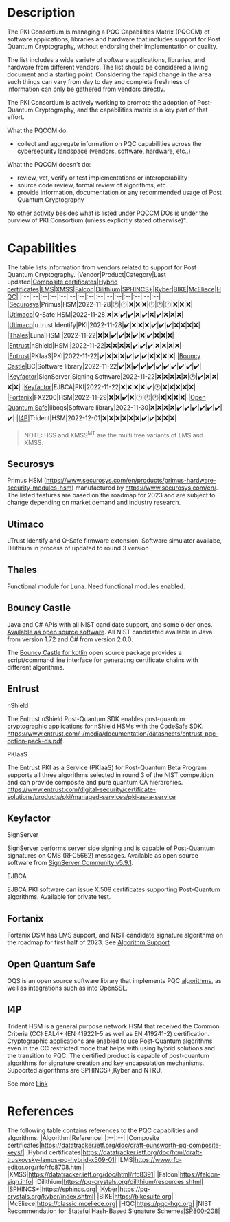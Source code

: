 # Description
 
The PKI Consortium is managing a PQC Capabilities Matrix (PQCCM) of software applications, libraries and hardware that includes support for 
Post Quantum Cryptography, without endorsing their implementation or quality.

The list includes a wide variety of software applications, libraries, and hardware from different vendors. 
The list should be considered a living document and a starting point. Considering the rapid change in the area such things can vary from day to day and complete freshness of information can only be gathered from vendors directly. 

The PKI Consortium is actively working to promote the adoption of Post-Quantum Cryptography, and the capabilities matrix is a key part of that effort.

What the PQCCM do:
* collect and aggregate information on PQC capabilities across the cybersecurity landspace (vendors, software, hardware, etc..)

What the PQCCM doesn't do:
* review, vet, verify or test implementations or interoperability
* source code review, formal review of algorithms, etc.
* provide information, documentation or any recommended usage of Post Quantum Cryptography

No other activity besides what is listed under PQCCM DOs is under the purview of PKI Consortium (unless explicitly stated otherwise)".




# Capabilities

The table lists information from vendors related to support for Post Quantum Cryptography.
|Vendor|Product|Category|Last updated|[Composite certificates](#A)|[Hybrid certificates](#B)|[LMS](#C)|[XMSS](#D)|[Falcon](#E)|[Dilithium](#F)|[SPHINCS+](#G)|[Kyber](#H)|[BIKE](#I)|[McEliece](#J)|[HQC](#K)|
|:--|:--|:--|:--|:--|:--|:--|:--|:--|:--|:--|:--|:--|:--|:--|
|[Securosys](#securosys)|Primus|HSM|2022-11-28|:clock1:|:clock1:|:x:|:x:|:x:|:clock1:|:clock1:|:clock1:|:x:|:x:|:x:|
|[Utimaco](#utimaco)|Q-Safe|HSM|2022-11-28|:x:|:x:|:heavy_check_mark:|:heavy_check_mark:|:x:|:heavy_check_mark:|:x:|:heavy_check_mark:|:x:|:x:|:x:|
|[Utimaco](#utimaco)|u.trust Identify|PKI|2022-11-28|:heavy_check_mark:|:x:|:x:|:x:|:heavy_check_mark:|:heavy_check_mark:|:heavy_check_mark:|:x:|:x:|:x:|:x:|
|[Thales](#thales)|Luna|HSM |2022-11-22|:x:|:x:|:heavy_check_mark:|:heavy_check_mark:|:x:|:heavy_check_mark:|:x:|:heavy_check_mark:|:x:|:x:|:x:|
|[Entrust](#entrust)|nShield|HSM |2022-11-22|:x:|:x:|:x:|:x:|:heavy_check_mark:|:heavy_check_mark:|:heavy_check_mark:|:x:|:x:|:x:|:x:|
|[Entrust](#entrust)|PKIaaS|PKI|2022-11-22|:heavy_check_mark:|:x:|:x:|:x:|:heavy_check_mark:|:heavy_check_mark:|:heavy_check_mark:|:x:|:x:|:x:|:x:|
|[Bouncy Castle](#bouncy-castle)|BC|Software library|2022-11-22|:heavy_check_mark:|:x:|:heavy_check_mark:|:heavy_check_mark:|:heavy_check_mark:|:heavy_check_mark:|:heavy_check_mark:|:heavy_check_mark:|:heavy_check_mark:|:heavy_check_mark:|:heavy_check_mark:|
|[Keyfactor](#keyfactor)|SignServer|Signing Software|2022-11-22|:x:|:x:|:x:|:x:|:x:|:clock1:|:heavy_check_mark:|:x:|:x:|:x:|:x:|
|[Keyfactor](#keyfactor)|EJBCA|PKI|2022-11-22|:x:|:x:|:x:|:x:|:heavy_check_mark:|:clock1:|:x:|:x:|:x:|:x:|:x:|
|[Fortanix](#fortanix)|FX2200|HSM|2022-11-29|:x:|:x:|:heavy_check_mark:|:x:|:clock1:|:clock1:|:clock1:|:x:|:x:|:x:|:x:|
|[Open Quantum Safe](#open-quantum-safe)|liboqs|Software library|2022-11-30|:x:|:x:|:x:|:x:|:heavy_check_mark:|:heavy_check_mark:|:heavy_check_mark:|:heavy_check_mark:|:heavy_check_mark:|:heavy_check_mark:|:heavy_check_mark:|
|[I4P](#i4p)|Trident|HSM|2022-12-01|:x:|:x:|:x:|:x:|:x:|:x:|:heavy_check_mark:|:heavy_check_mark:|:x:|:x:|:x:|

> NOTE: HSS and XMSS<sup>MT</sup> are the multi tree variants of LMS and XMSS.

## Securosys
Primus HSM (https://www.securosys.com/en/products/primus-hardware-security-modules-hsm) manufactured by https://www.securosys.com/en/. The listed features are based on the roadmap for 2023 and are subject to change depending on market demand and industry research.

## Utimaco

uTrust Identify and Q-Safe firmware extension. Software simulator availabe, Dilithium in process of updated to round 3 version

## Thales

Functional module for Luna. Need functional modules enabled.

## Bouncy Castle
Java and C# APIs with all NIST candidate support, and some older ones. [Available as open source software](https://www.bouncycastle.org/). All NIST candidated available in Java from version 1.72 and C# from version 2.0.0.

The [Bouncy Castle for kotlin](https://github.com/bcgit/bc-kotlin) open source package provides a script/command line interface for generating certificate chains with different algorithms. 

## Entrust 
nShield

The Entrust nShield Post-Quantum SDK enables post-quantum cryptographic applications for nShield HSMs with the CodeSafe SDK.
https://www.entrust.com/-/media/documentation/datasheets/entrust-pqc-option-pack-ds.pdf

PKIaaS

The Entrust PKI as a Service (PKIaaS) for Post-Quantum Beta Program supports all three algorithms selected in round 3 of the NIST competition and can provide composite and pure quantum CA hierarchies.
https://www.entrust.com/digital-security/certificate-solutions/products/pki/managed-services/pki-as-a-service

## Keyfactor
SignServer

SignServer performs server side signing and is capable of Post-Quantum signatures on CMS (RFC5662) messages. Available as open source software from [SignServer Community v5.9.1](https://doc.primekey.com/signserver/signserver-release-information/signserver-release-notes/signserver-community-5-9-1-release-notes).

EJBCA

EJBCA PKI software can issue X.509 certificates supporting Post-Quantum algorithms. Available for private test.

## Fortanix

Fortanix DSM has LMS support, and NIST candidate signature algorithms on the roadmap for first half of 2023. See [Algorithm Support](https://support.fortanix.com/hc/en-us/articles/360016160411-Algorithm-Support)

## Open Quantum Safe

OQS is an open source software library that implements PQC [algorithms](https://openquantumsafe.org/liboqs/algorithms/), as well as integrations such as into OpenSSL.

## I4P
Trident HSM is a general purpose network HSM that received the Common Criteria (CC) EAL4+ (EN 419221-5 as well as EN 419241-2) certification. Cryptographic applications are enabled to use Post-Quantum algorithms even in the CC restricted mode that helps with using hybrid solutions and the transition to PQC.
The certified product is capable of post-quantum algorithms for signature creation and key encapsulation mechanisms. Supported algorithms are SPHINCS+,Kyber and NTRU.

See more [Link](https://www.i4p.com/)

# References

The following table contains references to the PQC capabilities and algorithms.
|Algorithm|Reference|
|:--|:--|
|<span id="A">Composite certificates</span>|https://datatracker.ietf.org/doc/draft-ounsworth-pq-composite-keys/|
|<span id="B">Hybrid certificates</span>|https://datatracker.ietf.org/doc/html/draft-truskovsky-lamps-pq-hybrid-x509-01|
|<span id="C">LMS</span>|https://www.rfc-editor.org/rfc/rfc8708.html|
|<span id="D">XMSS</span>|https://datatracker.ietf.org/doc/html/rfc8391|
|<span id="E">Falcon</span>|https://falcon-sign.info|
|<span id="F">Dilithium</span>|https://pq-crystals.org/dilithium/resources.shtml|
|<span id="G">SPHINCS+</span>|https://sphincs.org|
|<span id="H">Kyber</span>|https://pq-crystals.org/kyber/index.shtml|
|<span id="I">BIKE</span>|https://bikesuite.org|
|<span id="J">McEliece</span>|https://classic.mceliece.org|
|<span id="K">HQC</span>|https://pqc-hqc.org|
|NIST Recommendation for Stateful Hash-Based Signature Schemes|[SP800-208](https://csrc.nist.gov/publications/detail/sp/800-208/final)|
